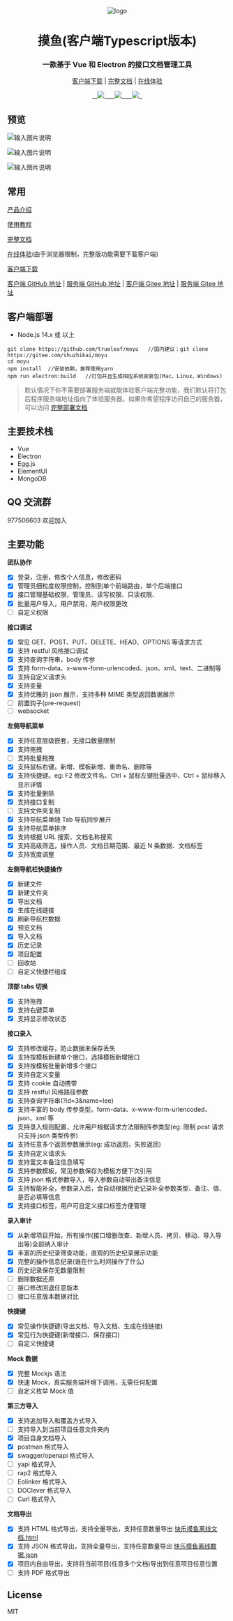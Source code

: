 <div align="center">

![logo](https://images.gitee.com/uploads/images/2021/0331/214909_4f34bc9b_1230427.png "屏幕截图.png")

# 摸鱼(客户端Typescript版本)

### 一款基于 Vue 和 Electron 的接口文档管理工具

[客户端下载](https://gitee.com/shuzhikai/moyu/releases) | [完整文档](https://www.yuque.com/happymoyu) | [在线体验](https://online.jobtool.cn/)

[    ![](https://img.shields.io/github/v/release/trueleaf/moyu?style=flat-square#align=left&display=inline&height=20&margin=%5Bobject%20Object%5D&originHeight=20&originWidth=94&status=done&style=none&width=94)  ](https://github.com/trueleaf/moyu/releases/latest)[    ![](https://img.shields.io/github/license/trueleaf/moyu#align=left&display=inline&height=20&margin=%5Bobject%20Object%5D&originHeight=20&originWidth=78&status=done&style=none&width=78)  ](https://github.com/trueleaf/moyu/blob/master/LICENSE)[    ![](https://img.shields.io/github/downloads/trueleaf/moyu/total#align=left&display=inline&height=20&margin=%5Bobject%20Object%5D&originHeight=20&originWidth=86&status=done&style=none&width=86)  ](https://github.com/trueleaf/moyu/releases/latest)

</div>

## 预览

![输入图片说明](https://images.gitee.com/uploads/images/2021/0331/215000_bc4b9025_1230427.png "屏幕截图.png")

![输入图片说明](https://images.gitee.com/uploads/images/2021/0331/215030_fcc9272e_1230427.png "屏幕截图.png")

![输入图片说明](https://images.gitee.com/uploads/images/2021/0331/215051_83e16797_1230427.png "屏幕截图.png")

## 常用

[产品介绍](https://www.yuque.com/happymoyu/as0gig/fayyy6)

[使用教程](https://www.yuque.com/happymoyu/as0gig/npr3di)

[完整文档](https://www.yuque.com/happymoyu)

[在线体验](https://online.jobtool.cn/)(由于浏览器限制，完整版功能需要下载客户端)

[客户端下载](https://gitee.com/shuzhikai/moyu/releases)

[客户端 GitHub 地址](https://github.com/trueleaf/moyu) | [服务端 GitHub 地址](https://github.com/trueleaf/moyu-server) | [客户端 Gitee 地址](https://gitee.com/shuzhikai/moyu) | 
[服务端 Gitee 地址](https://gitee.com/shuzhikai/moyu-server)


## 客户端部署
* Node.js 14.x 或 以上

```
git clone https://github.com/trueleaf/moyu   //国内建议：git clone https://gitee.com/shuzhikai/moyu
cd moyu
npm install  //安装依赖，推荐使用yarn
npm run electron:build   //打包并且生成相应系统安装包(Mac、Linux、Windows)
```
> 默认情况下你不需要部署服务端就能体验客户端完整功能，我们默认将打包后程序服务端地址指向了体验服务器。如果你希望程序访问自己的服务器，可以访问 [完整部署文档](https://www.yuque.com/happymoyu/as0gig/vapwmq)

## 主要技术栈

-   Vue
-   Electron
-   Egg.js
-   ElementUI
-   MongoDB

## QQ 交流群

977506603 欢迎加入

## 主要功能

**团队协作**

-   [x] 登录，注册，修改个人信息，修改密码
-   [x] 管理员细粒度权限控制，控制到单个前端路由，单个后端接口
-   [x] 接口管理基础权限，管理员、读写权限、只读权限、
-   [x] 批量用户导入，用户禁用，用户权限更改
-   [ ] 自定义权限

**接口调试**

-   [x] 常见 GET、POST、PUT、DELETE、HEAD、OPTIONS 等请求方式
-   [x] 支持 restful 风格接口调试
-   [x] 支持查询字符串，body 传参
-   [x] 支持 form-data、x-www-form-urlencoded、json、xml、text、二进制等
-   [x] 支持自定义请求头
-   [x] 支持变量
-   [x] 支持优雅的 json 展示，支持多种 MIME 类型返回数据展示
-   [ ] 前置钩子(pre-request)
-   [ ] websocket

**左侧导航菜单**

-   [x] 支持任意层级嵌套，无接口数量限制
-   [x] 支持拖拽
-   [ ] 支持批量拖拽
-   [x] 支持鼠标右键。新增、模板新增、重命名、删除等
-   [x] 支持快捷键。eg: F2 修改文件名、Ctrl + 鼠标左键批量选中、Ctrl + 鼠标移入显示详情
-   [x] 支持批量删除
-   [x] 支持接口复制
-   [ ] 支持文件夹复制
-   [x] 支持导航菜单随 Tab 导航同步展开
-   [x] 支持导航菜单排序
-   [x] 支持根据 URL 搜索、文档名称搜索
-   [x] 支持高级筛选，操作人员、文档日期范围、最近 N 条数据、文档标签
-   [x] 支持宽度调整

**左侧导航栏快捷操作**

-   [x] 新建文件
-   [x] 新建文件夹
-   [x] 导出文档
-   [x] 生成在线链接
-   [x] 刷新导航栏数据
-   [x] 预览文档
-   [x] 导入文档
-   [x] 历史记录
-   [x] 项目配置
-   [ ] 回收站
-   [ ] 自定义快捷栏组成

**顶部 tabs 切换**

-   [x] 支持拖拽
-   [x] 支持右键菜单
-   [x] 支持显示修改状态

**接口录入**

-   [x] 支持修改缓存，防止数据未保存丢失
-   [x] 支持按模板新建单个接口，选择模板新增接口
-   [x] 支持按模板批量新增多个接口
-   [x] 支持自定义变量
-   [x] 支持 cookie 自动携带
-   [x] 支持 restful 风格路径参数
-   [x] 支持查询字符串(?id=3&name=lee)
-   [x] 支持丰富的 body 传参类型。form-data、x-www-form-urlencoded、json、xml 等
-   [x] 支持录入规则配置，允许用户根据请求方法限制传参类型(eg: 限制 post 请求只支持 json 类型传参)
-   [x] 支持任意多个返回参数展示(eg: 成功返回，失败返回)
-   [x] 支持自定义请求头
-   [x] 支持富文本备注信息填写
-   [x] 支持参数模板，常见参数保存为模板方便下次引用
-   [x] 支持 json 格式参数导入，导入参数自动带出备注信息
-   [x] 支持智能补全，参数录入后，会自动根据历史记录补全参数类型、备注、值、是否必填等信息
-   [x] 支持接口标签，用户可自定义接口标签方便管理

**录入审计**

-   [x] 从新增项目开始，所有操作(接口增删改查、新增人员、拷贝、移动、导入导出等)全部纳入审计
-   [x] 丰富的历史纪录筛查功能，直观的历史纪录展示功能
-   [x] 完整的操作信息纪录(谁在什么时间操作了什么)
-   [x] 历史纪录保存无数量限制
-   [ ] 删除数据还原
-   [ ] 接口修改回退任意版本
-   [ ] 接口任意版本数据对比

**快捷键**

-   [x] 常见操作快捷键(导出文档、导入文档、生成在线链接)
-   [x] 常见行为快捷键(新增接口、保存接口)
-   [ ] 自定义快捷键

**Mock 数据**

-   [x] 完整 Mockjs 语法
-   [x] 快速 Mock，真实服务端环境下调用，无需任何配置
-   [ ] 自定义枚举 Mock 值

**第三方导入**

-   [x] 支持追加导入和覆盖方式导入
-   [ ] 支持导入到当前项目任意文件夹内
-   [x] 项目自身文档导入
-   [x] postman 格式导入
-   [x] swagger/openapi 格式导入
-   [ ] yapi 格式导入
-   [ ] rap2 格式导入
-   [ ] Eolinker 格式导入
-   [ ] DOClever 格式导入
-   [ ] Curl 格式导入

**文档导出**

-   [x] 支持 HTML 格式导出，支持全量导出，支持任意数量导出 [快乐摸鱼离线文档.html](https://www.yuque.com/attachments/yuque/0/2021/html/612481/1620527275510-bdb8c129-8234-470c-b972-f3ad21d7285c.html?_lake_card=%7B%22src%22%3A%22https%3A%2F%2Fwww.yuque.com%2Fattachments%2Fyuque%2F0%2F2021%2Fhtml%2F612481%2F1620527275510-bdb8c129-8234-470c-b972-f3ad21d7285c.html%22%2C%22name%22%3A%22%E5%BF%AB%E4%B9%90%E6%91%B8%E9%B1%BC%E7%A6%BB%E7%BA%BF%E6%96%87%E6%A1%A3.html%22%2C%22size%22%3A1950544%2C%22type%22%3A%22text%2Fhtml%22%2C%22ext%22%3A%22html%22%2C%22status%22%3A%22done%22%2C%22taskId%22%3A%22u16bd8c8b-2282-4ff6-bae0-0cc0357a72f%22%2C%22taskType%22%3A%22upload%22%2C%22id%22%3A%22ue9cf096c%22%2C%22card%22%3A%22file%22%7D)
-   [x] 支持 JSON 格式导出，支持全量导出，支持任意数量导出 [快乐摸鱼离线数据.json](https://www.yuque.com/attachments/yuque/0/2021/json/612481/1620527310215-971202e2-4892-40c8-a9fa-44d61a6b35c1.json?_lake_card=%7B%22src%22%3A%22https%3A%2F%2Fwww.yuque.com%2Fattachments%2Fyuque%2F0%2F2021%2Fjson%2F612481%2F1620527310215-971202e2-4892-40c8-a9fa-44d61a6b35c1.json%22%2C%22name%22%3A%22%E5%BF%AB%E4%B9%90%E6%91%B8%E9%B1%BC%E7%A6%BB%E7%BA%BF%E6%95%B0%E6%8D%AE.json%22%2C%22size%22%3A371868%2C%22type%22%3A%22application%2Fjson%22%2C%22ext%22%3A%22json%22%2C%22status%22%3A%22done%22%2C%22taskId%22%3A%22u3c7ba952-f957-4ea3-9942-21f80291753%22%2C%22taskType%22%3A%22upload%22%2C%22id%22%3A%22ua98dcddb%22%2C%22card%22%3A%22file%22%7D)
-   [x] 项目内自由导出，支持将当前项目(任意多个文档)导出到任意项目任意位置
-   [ ] 支持 PDF 格式导出

## License

MIT

